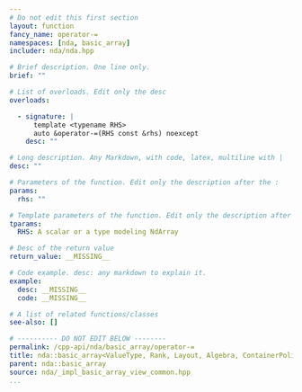 ```yaml
---
# Do not edit this first section
layout: function
fancy_name: operator-=
namespaces: [nda, basic_array]
includer: nda/nda.hpp

# Brief description. One line only.
brief: ""

# List of overloads. Edit only the desc
overloads:

  - signature: |
      template <typename RHS>
      auto &operator-=(RHS const &rhs) noexcept
    desc: ""

# Long description. Any Markdown, with code, latex, multiline with |
desc: ""

# Parameters of the function. Edit only the description after the :
params:
  rhs: ""

# Template parameters of the function. Edit only the description after the :
tparams:
  RHS: A scalar or a type modeling NdArray

# Desc of the return value
return_value: __MISSING__

# Code example. desc: any markdown to explain it.
example:
  desc: __MISSING__
  code: __MISSING__

# A list of related functions/classes
see-also: []

# ---------- DO NOT EDIT BELOW --------
permalink: /cpp-api/nda/basic_array/operator-=
title: nda::basic_array<ValueType, Rank, Layout, Algebra, ContainerPolicy>::operator-=
parent: nda::basic_array
source: nda/_impl_basic_array_view_common.hpp
...
```


